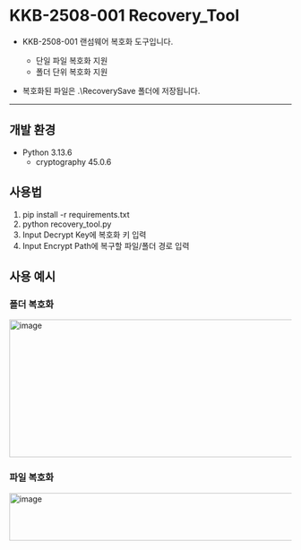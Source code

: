# KKB-2508-001 Recovery_Tool

* KKB-2508-001 랜섬웨어 복호화 도구입니다.
  * 단일 파일 복호화 지원
  * 폴더 단위 복호화 지원
  
* 복호화된 파일은 .\RecoverySave 폴더에 저장됩니다.

---

## 개발 환경

 * Python 3.13.6
   * cryptography 45.0.6

## 사용법

1. pip install -r requirements.txt
2. python recovery_tool.py
3. Input Decrypt Key에 복호화 키 입력
4. Input Encrypt Path에 복구할 파일/폴더 경로 입력

## 사용 예시

### 폴더 복호화

<img width="940" height="246" alt="image" src="https://github.com/user-attachments/assets/0d8c41cf-f91d-443a-8c7f-e0988d385d4f" />

### 파일 복호화

<img width="940" height="85" alt="image" src="https://github.com/user-attachments/assets/8b18d914-2ea0-4b90-9128-0634b83791be" />
